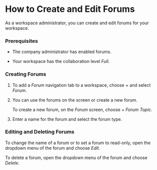 <!-- loioee3546a2e12749cebdbc66bef5dbf1d9 -->

# How to Create and Edit Forums

As a workspace administrator, you can create and edit forums for your workspace.





### Prerequisites

-   The company administrator has enabled forums.

-   Your workspace has the collaboration level *Full*.




### Creating Forums

1.  To add a *Forum* navigation tab to a workspace, choose *\+* and select *Forum*.

2.  You can use the forums on the screen or create a new forum.

    To create a new forum, on the *Forum* screen, choose *\+ Forum Topic*.

3.  Enter a name for the forum and select the forum type.




### Editing and Deleting Forums

To change the name of a forum or to set a forum to read-only, open the dropdown menu of the forum and choose *Edit*.

To delete a forum, open the dropdown menu of the forum and choose *Delete*.

